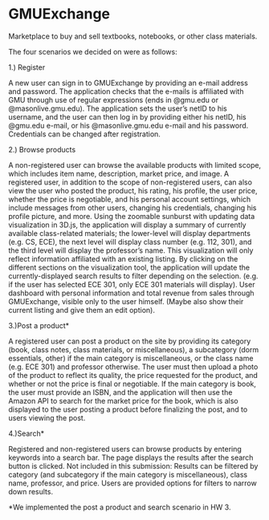 # GMUExchange
Marketplace to buy and sell textbooks, notebooks, or other class materials.





The four scenarios we decided on were as follows:

1.) Register

   A new user can sign in to GMUExchange by providing an e-mail address and password. The application checks that the e-mails is            affiliated with GMU through use of regular expressions (ends in @gmu.edu or @masonlive.gmu.edu). The application sets the user’s        netID to his username, and the user can then log in by providing either his netID, his @gmu.edu e-mail, or his @masonlive.gmu.edu      e-mail and his password. Credentials can be changed after registration.
      
2.) Browse products

   A non-registered user can browse the available products with limited scope, which includes item name, description, market price,         and image. A registered user, in addition to the scope of non-registered users, can also view the user who posted the product,         his rating, his profile, the user price, whether the price is negotiable, and his personal account settings, which include             messages from other users, changing his credentials, changing his profile picture, and more. 
    Using the zoomable sunburst with updating data visualization in 3D.js, the application will display a summary of currently               available class-related materials; the lower-level will display departments (e.g. CS, ECE), the next level will display class           number (e.g. 112, 301), and the third level will display the professor’s name. This visualization will only reflect information         affiliated with an existing listing. By clicking on the different sections on the visualization tool, the application will update       the currently-displayed search results to filter depending on the selection. (e.g. if the user has selected ECE 301, only ECE 301       materials will display).
    User dashboard with personal information and total revenue from sales through GMUExchange, visible only to the user himself.             (Maybe also show their current listing and give them an edit option).
      
3.)Post a product*

   A registered user can post a product on the site by providing its category (book, class notes, class materials, or miscellaneous), a    subcategory (dorm essentials, other) if the main category is miscellaneous, or the class name (e.g. ECE 301) and professor              otherwise. The user must then upload a photo of the product to reflect its quality, the price requested for the product, and            whether or not the price is final or negotiable. If the main category is book, the user must provide an ISBN, and the application      will then use the Amazon API to search for the market price for the book, which is also displayed to the user posting a product        before finalizing the post, and to users viewing the post.
    
4.)Search* 

   Registered and non-registered users can browse products by entering keywords into a search bar. The page displays the results after      the search button is clicked.
   Not included in this submission: Results can be filtered by category (and subcategory if the main category is miscellaneous), class      name, professor, and price. Users are provided options for filters to narrow down results.

*We implemented the post a product and search scenario in HW 3.
